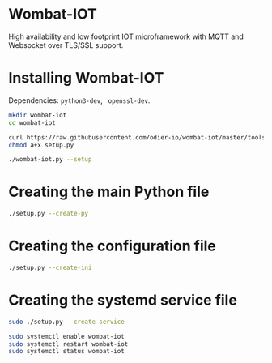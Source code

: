 Wombat-IOT
==========

High availability and low footprint IOT microframework with MQTT and Websocket over TLS/SSL support.

Installing Wombat-IOT
=====================

Dependencies: `python3-dev`, ` openssl-dev`.

```bash
mkdir wombat-iot
cd wombat-iot

curl https://raw.githubusercontent.com/odier-io/wombat-iot/master/tools/setup.py > setup.py
chmod a+x setup.py

./wombat-iot.py --setup
```

Creating the main Python file
=============================

```bash
./setup.py --create-py
```

Creating the configuration file
===============================

```bash
./setup.py --create-ini
```

Creating the systemd service file
=================================

```bash
sudo ./setup.py --create-service

sudo systemctl enable wombat-iot
sudo systemctl restart wombat-iot
sudo systemctl status wombat-iot
```
